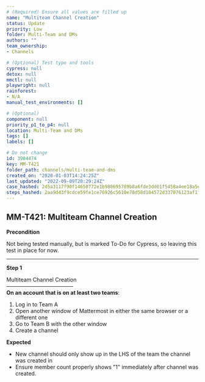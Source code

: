 ```yaml
---
# (Required) Ensure all values are filled up
name: "Multiteam Channel Creation"
status: Update
priority: Low
folder: Multi-Team and DMs
authors: ""
team_ownership: 
- Channels

# (Optional) Test type and tools
cypress: null
detox: null
mmctl: null
playwright: null
rainforest: 
- N/A
manual_test_environments: []

# (Optional)
component: null
priority_p1_to_p4: null
location: Multi-Team and DMs
tags: []
labels: []

# Do not change
id: 3904474
key: MM-T421
folder_path: channels/multi-team-and-dms
created_on: "2020-01-03T14:24:25Z"
last_updated: "2022-09-09T20:29:24Z"
case_hashed: 2d5a3117f90f14650772e1b980695789b8a6fde3dd61f5458a4ee18a5e1c6d8166b30c32f1d56e3f5c388aebed757452
steps_hashed: 2aa9d43f9cdce59fe1ce76926c5610e78d58d104572d337076123af1f3a24ef77448536f5da3fe49eafa90720d32eaf1
---
```


## MM-T421: Multiteam Channel Creation

**Precondition**

Not being tested manually, but is marked To-Do for Cypress, so leaving this test in place for now.

---

**Step 1**

Multiteam Channel Creation\
–––––––––––––––––––––––––\
**On an account that is on at least two teams**:

1. Log in to Team A
2. Open another window of Mattermost in either the same browser or a different one
3. Go to Team B with the other window
4. Create a channel

**Expected**

- New channel should only show up in the LHS of the team the channel was created in
- Ensure member count properly shows "1" immediately after channel was created.
